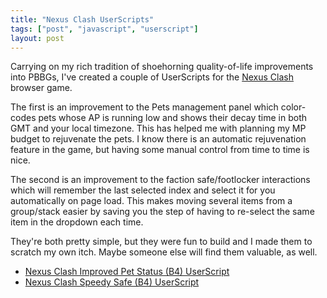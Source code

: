 ```yaml
---
title: "Nexus Clash UserScripts"
tags: ["post", "javascript", "userscript"]
layout: post
---
```


Carrying on my rich tradition of shoehorning quality-of-life improvements into
PBBGs, I've created a couple of UserScripts for the [Nexus Clash] browser game.

The first is an improvement to the Pets management panel which color-codes pets
whose AP is running low and shows their decay time in both GMT and your local
timezone. This has helped me with planning my MP budget to rejuvenate the pets.
I know there is an automatic rejuvenation feature in the game, but having some
manual control from time to time is nice.

The second is an improvement to the faction safe/footlocker interactions which
will remember the last selected index and select it for you automatically on
page load. This makes moving several items from a group/stack easier by saving
you the step of having to re-select the same item in the dropdown each time.

They're both pretty simple, but they were fun to build and I made them to
scratch my own itch. Maybe someone else will find them valuable, as well.

- [Nexus Clash Improved Pet Status (B4) UserScript]
- [Nexus Clash Speedy Safe (B4) UserScript]

[Nexus Clash]: https://www.nexusclash.com
[Nexus Clash Improved Pet Status (B4) UserScript]: https://greasyfork.org/en/scripts/398641-nexus-clash-improved-pet-status-b4
[Nexus Clash Speedy Safe (B4) UserScript]: https://greasyfork.org/en/scripts/399179-nexus-clash-speedy-safe-b4
